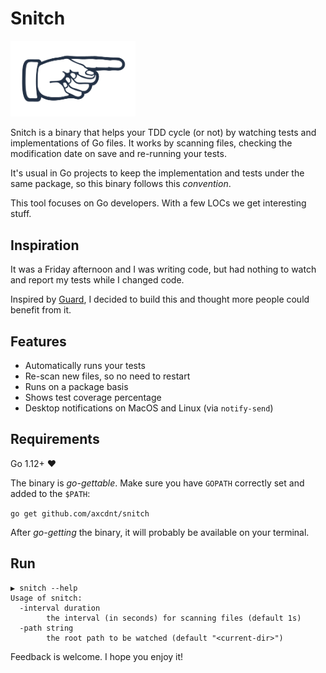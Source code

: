 # Snitch

<img src="https://github.com/axcdnt/snitch/blob/master/logo.png" width="200">

Snitch is a binary that helps your TDD cycle (or not) by watching tests and implementations of Go files.
It works by scanning files, checking the modification date on save and re-running your tests.

It's usual in Go projects to keep the implementation and tests under the same package, so this binary follows this _convention_.

This tool focuses on Go developers. With a few LOCs we get interesting stuff.

## Inspiration

It was a Friday afternoon and I was writing code, but had nothing to watch and report my tests while I changed code.

Inspired by [Guard](https://github.com/guard/guard), I decided to build this and thought more people could benefit from it.

## Features

- Automatically runs your tests
- Re-scan new files, so no need to restart
- Runs on a package basis
- Shows test coverage percentage
- Desktop notifications on MacOS and Linux (via `notify-send`)

## Requirements

Go 1.12+ :heart:

The binary is _go-gettable_. Make sure you have `GOPATH` correctly set and added to the `$PATH`:

`go get github.com/axcdnt/snitch`

After _go-getting_ the binary, it will probably be available on your terminal.

## Run

```
▶ snitch --help
Usage of snitch:
  -interval duration
    	the interval (in seconds) for scanning files (default 1s)
  -path string
    	the root path to be watched (default "<current-dir>")
```

Feedback is welcome. I hope you enjoy it!
